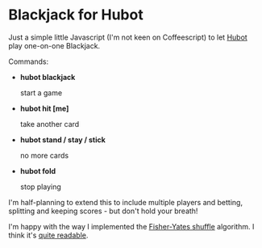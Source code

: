 # Blackjack for Hubot

Just a simple little Javascript (I'm not keen on Coffeescript) to let
[Hubot][1] play one-on-one Blackjack.

Commands:

* **hubot blackjack**

    start a game

* **hubot hit [me]**

    take another card

* **hubot stand / stay / stick**

    no more cards

* **hubot fold**

    stop playing

I'm half-planning to extend this to include multiple players and betting,
splitting and keeping scores - but don't hold your breath!

I'm happy with the way I implemented the [Fisher-Yates shuffle][2] algorithm.
I think it's [quite readable][3].

[1]: https://hubot.github.com/
[2]: https://en.wikipedia.org/wiki/Fisher%E2%80%93Yates_shuffle
[3]: https://github.com/andyhd/hubot-blackjack/blob/master/blackjack.js#L5
